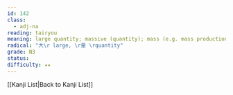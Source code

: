 ```yaml
---
id: 142
class:
  - adj-na
reading: tairyou
meaning: large quantity; massive (quantity); mass (e.g. mass production, mass transit, mass destruction)
radical: "大\r large, \r量 \rquantity"
grade: N3
status:
difficulty: ★★
---
```

[[Kanji List|Back to Kanji List]]